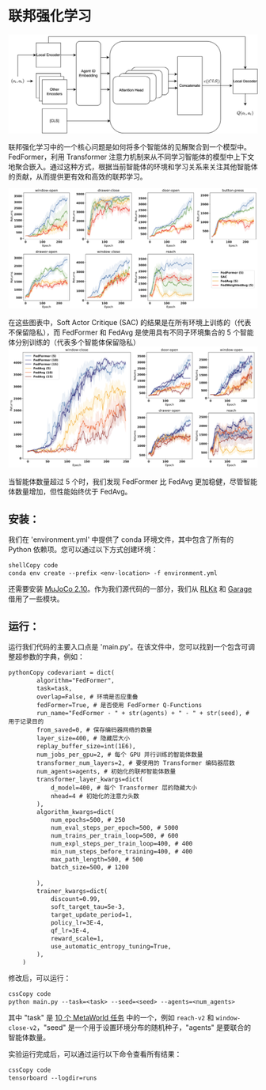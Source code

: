 # 联邦强化学习

![架构](https://github.com/liamhebert/FedFormer/raw/main/FedFormer%20Architecture.png)

 联邦强化学习中的一个核心问题是如何将多个智能体的见解聚合到一个模型中。 FedFormer，利用 Transformer 注意力机制来从不同学习智能体的模型中上下文地聚合嵌入。通过这种方式，根据当前智能体的环境和学习关系来关注其他智能体的贡献，从而提供更有效和高效的联邦学习。

![MT10 上的结果](https://github.com/liamhebert/FedFormer/raw/main/figure2-all-tasks-results.png)

在这些图表中，Soft Actor Critique (SAC) 的结果是在所有环境上训练的（代表不保留隐私），而 FedFormer 和 FedAvg 是使用具有不同子环境集合的 5 个智能体分别训练的（代表多个智能体保留隐私）![FedFormer 扩展的结果](https://github.com/liamhebert/FedFormer/raw/main/figure3-scaling-fedavg-results.png)

当智能体数量超过 5 个时，我们发现 FedFormer 比 FedAvg 更加稳健，尽管智能体数量增加，但性能始终优于 FedAvg。

## 安装：

我们在 'environment.yml' 中提供了 conda 环境文件，其中包含了所有的 Python 依赖项。您可以通过以下方式创建环境：

```
shellCopy code
conda env create --prefix <env-location> -f environment.yml
```

还需要安装 [MuJoCo 2.10](https://github.com/openai/mujoco-py)。作为我们源代码的一部分，我们从 [RLKit](https://github.com/rail-berkeley/rlkit) 和 [Garage](https://github.com/rlworkgroup/garage) 借用了一些模块。

## 运行：

运行我们代码的主要入口点是 'main.py'。在该文件中，您可以找到一个包含可调整超参数的字典，例如：

```
pythonCopy codevariant = dict(
        algorithm="FedFormer",
        task=task,
        overlap=False, # 环境是否应重叠
        fedFormer=True, # 是否使用 FedFormer Q-Functions
        run_name="FedFormer - " + str(agents) + " - " + str(seed), # 用于记录目的
        from_saved=0, # 保存编码器网络的数量
        layer_size=400, # 隐藏层大小
        replay_buffer_size=int(1E6), 
        num_jobs_per_gpu=2, # 每个 GPU 并行训练的智能体数量
        transformer_num_layers=2, # 要使用的 Transformer 编码器层数
        num_agents=agents, # 初始化的联邦智能体数量
        transformer_layer_kwargs=dict(
            d_model=400, # 每个 Transformer 层的隐藏大小
            nhead=4 # 初始化的注意力头数
        ),
        algorithm_kwargs=dict(
            num_epochs=500, # 250
            num_eval_steps_per_epoch=500, # 5000
            num_trains_per_train_loop=500, # 600
            num_expl_steps_per_train_loop=400, # 400
            min_num_steps_before_training=400, # 400
            max_path_length=500, # 500
            batch_size=500, # 1200
            
        ),
        trainer_kwargs=dict(
            discount=0.99,
            soft_target_tau=5e-3,
            target_update_period=1,
            policy_lr=3E-4,
            qf_lr=3E-4,
            reward_scale=1,
            use_automatic_entropy_tuning=True,
        ),
    )
```

修改后，可以运行：

```
cssCopy code
python main.py --task=<task> --seed=<seed> --agents=<num_agents> 
```

其中 "task" 是 [10 个 MetaWorld 任务](https://meta-world.github.io/figures/ml10.gif) 中的一个，例如 `reach-v2` 和 `window-close-v2`，"seed" 是一个用于设置环境分布的随机种子，"agents" 是要联合的智能体数量。

实验运行完成后，可以通过运行以下命令查看所有结果：

```
cssCopy code
tensorboard --logdir=runs
```

